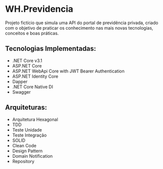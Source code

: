 # WH.Previdencia
Projeto fictício que simula uma API do portal de previdência privada, criado com o objetivo de praticar os conhecimento nas mais novas tecnologias, conceitos e boas práticas.  

## Tecnologias Implementadas:
- .NET Core v3.1
- ASP.NET Core
- ASP.NET WebApi Core with JWT Bearer Authentication
- ASP.NET Identity Core
- Dapper
- .NET Core Native DI
- Swagger

## Arquiteturas:
- Arquitetura Hexagonal
- TDD
- Teste Unidade
- Teste Integração
- SOLID
- Clean Code
- Design Pattern
- Domain Notification
- Repository

